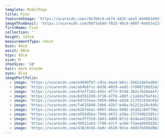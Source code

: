```yaml
---
template: ModelPage
title: Finn
featuredImage: 'https://ucarecdn.com/c9e7b6c9-a574-4435-aea5-844661d9416c/'
imageThumbnail: 'https://ucarecdn.com/8071e5dd-f815-40c8-9007-6e851e22ad1d/'
firstName: Finn
collection: ''
height: 183cm
measurementType: chest
bust: 94cm
waist: 68cm
hips: 95cm
size: M
shoeSize: '10'
hair: dark blonde
eyes: Blue
imagePortfolio:
  - image: 'https://ucarecdn.com/ed690fb7-c01a-4aad-b0cc-2b6214b5edb0/'
  - image: 'https://ucarecdn.com/ab4b6fcc-6d36-4029-aad2-17006710d324/'
  - image: 'https://ucarecdn.com/67eff1d3-493c-4ff3-9744-382cfb1bb4ef/'
  - image: 'https://ucarecdn.com/6d781209-5f10-477b-a08f-c1a6da79af4c/'
  - image: 'https://ucarecdn.com/b4f27eaa-5959-48b4-ad3d-21755cb34c69/'
  - image: 'https://ucarecdn.com/7a6158d8-24b6-42b7-bd6a-b1212e18c4d9/'
  - image: 'https://ucarecdn.com/6267ebac-805f-4b2a-9902-a51b1c04f79b/'
  - image: 'https://ucarecdn.com/e593d5ba-7948-4672-a50a-272f49b2165c/'
  - image: 'https://ucarecdn.com/ee3f7318-1b63-4d09-8f11-024ea4229416/'
  - image: 'https://ucarecdn.com/99511ab3-7790-47cf-acbd-f3aeabb95d2b/'
  - image: 'https://ucarecdn.com/438c9c65-da9c-4519-93ce-4d45fb596d98/'
---
```


